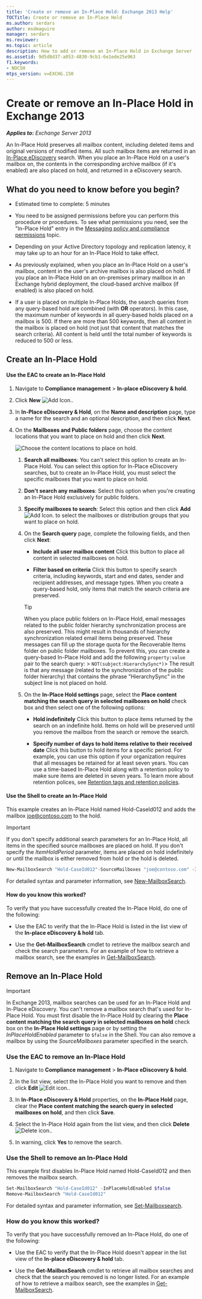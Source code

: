 ```yaml
---
title: 'Create or remove an In-Place Hold: Exchange 2013 Help'
TOCTitle: Create or remove an In-Place Hold
ms.author: serdars
author: msdmaguire
manager: serdars
ms.reviewer:
ms.topic: article
description: How to add or remove an In-Place Hold in Exchange Server
ms.assetid: 9d5d8d37-a053-4830-9cb1-6e1ede25e963
f1.keywords:
- NOCSH
mtps_version: v=EXCHG.150
---
```


# Create or remove an In-Place Hold in Exchange 2013

_**Applies to:** Exchange Server 2013_

An In-Place Hold preserves all mailbox content, including deleted items and original versions of modified items. All such mailbox items are returned in an [In-Place eDiscovery](in-place-ediscovery-exchange-2013-help.md) search. When you place an In-Place Hold on a user's mailbox on, the contents in the corresponding archive mailbox (if it's enabled) are also placed on hold, and returned in a eDiscovery search.

## What do you need to know before you begin?

- Estimated time to complete: 5 minutes

- You need to be assigned permissions before you can perform this procedure or procedures. To see what permissions you need, see the "In-Place Hold" entry in the [Messaging policy and compliance permissions](messaging-policy-and-compliance-permissions-exchange-2013-help.md) topic.

- Depending on your Active Directory topology and replication latency, it may take up to an hour for an In-Place Hold to take effect.

- As previously explained, when you place an In-Place Hold on a user's mailbox, content in the user's archive mailbox is also placed on hold. If you place an In-Place Hold on an on-premises primary mailbox in an Exchange hybrid deployment, the cloud-based archive mailbox (if enabled) is also placed on hold.

- If a user is placed on multiple In-Place Holds, the search queries from any query-based hold are combined (with **OR** operators). In this case, the maximum number of keywords in all query-based holds placed on a mailbox is 500. If there are more than 500 keywords, then all content in the mailbox is placed on hold (not just that content that matches the search criteria). All content is held until the total number of keywords is reduced to 500 or less.

## Create an In-Place Hold

#### Use the EAC to create an In-Place Hold

1. Navigate to **Compliance management** \> **In-place eDiscovery & hold**.

2. Click **New** ![Add Icon.](images/ITPro_EAC_AddIcon.gif).

3. In **In-Place eDiscovery & Hold**, on the **Name and description** page, type a name for the search and an optional description, and then click **Next**.

4. On the **Mailboxes and Public folders** page, choose the content locations that you want to place on hold and then click **Next**.

   ![Choose the content locations to place on hold.](images/bbe76c50-a93b-4e5e-acd2-78e0d747ea19.png)

   1. **Search all mailboxes**: You can't select this option to create an In-Place Hold. You can select this option for In-Place eDiscovery searches, but to create an In-Place Hold, you must select the specific mailboxes that you want to place on hold.

   2. **Don't search any mailboxes**: Select this option when you're creating an In-Place Hold exclusively for public folders.

   3. **Specify mailboxes to search**: Select this option and then click **Add** ![Add Icon.](images/ITPro_EAC_AddIcon.gif) to select the mailboxes or distribution groups that you want to place on hold.

   4. On the **Search query** page, complete the following fields, and then click **Next**:

      - **Include all user mailbox content** Click this button to place all content in selected mailboxes on hold.

      - **Filter based on criteria** Click this button to specify search criteria, including keywords, start and end dates, sender and recipient addresses, and message types. When you create a query-based hold, only items that match the search criteria are preserved.

      > [!TIP]
      > When you place public folders on In-Place Hold, email messages related to the public folder hierarchy synchronization process are also preserved. This might result in thousands of  hierarchy synchronization related email items being preserved. These messages can fill up the storage quota for the Recoverable Items folder on public folder mailboxes. To prevent this, you can create a query-based In-Place Hold and add the following `property:value` pair to the search query: > `NOT(subject:HierarchySync*)`> The result is that any message (related to the synchronization of the public folder hierarchy) that contains the phrase "HierarchySync" in the subject line is not placed on hold.

   5. On the **In-Place Hold settings** page, select the **Place content matching the search query in selected mailboxes on hold** check box and then select one of the following options:

      - **Hold indefinitely** Click this button to place items returned by the search on an indefinite hold. Items on hold will be preserved until you remove the mailbox from the search or remove the search.

      - **Specify number of days to hold items relative to their received date** Click this button to hold items for a specific period. For example, you can use this option if your organization requires that all messages be retained for at least seven years. You can use a time-based In-Place Hold along with a retention policy to make sure items are deleted in seven years. To learn more about retention polices, see [Retention tags and retention policies](retention-tags-and-policies-exchange-2013-help.md).

#### Use the Shell to create an In-Place Hold

This example creates an In-Place Hold named Hold-CaseId012 and adds the mailbox joe@contoso.com to the hold.

> [!IMPORTANT]
> If you don't specify additional search parameters for an In-Place Hold, all items in the specified source mailboxes are placed on hold. If you don't specify the _ItemHoldPeriod_ parameter, items are placed on hold indefinitely or until the mailbox is either removed from hold or the hold is deleted.

```powershell
New-MailboxSearch "Hold-CaseId012"-SourceMailboxes "joe@contoso.com" -InPlaceHoldEnabled $true
```

For detailed syntax and parameter information, see [New-MailboxSearch](/powershell/module/exchange/new-mailboxsearch).

#### How do you know this worked?

To verify that you have successfully created the In-Place Hold, do one of the following:

- Use the EAC to verify that the In-Place Hold is listed in the list view of the **In-place eDiscovery & hold** tab.

- Use the **Get-MailboxSearch** cmdlet to retrieve the mailbox search and check the search parameters. For an example of how to retrieve a mailbox search, see the examples in [Get-MailboxSearch](/powershell/module/exchange/get-mailboxsearch).

## Remove an In-Place Hold

> [!IMPORTANT]
> In Exchange 2013, mailbox searches can be used for an In-Place Hold and In-Place eDiscovery. You can't remove a mailbox search that's used for In-Place Hold. You must first disable the In-Place Hold by clearing the **Place content matching the search query in selected mailboxes on hold** check box on the **In-Place Hold settings** page or by setting the _InPlaceHoldEnabled_ parameter to `$false` in the Shell. You can also remove a mailbox by using the _SourceMailboxes_ parameter specified in the search.

### Use the EAC to remove an In-Place Hold

1. Navigate to **Compliance management** \> **In-Place eDiscovery & hold**.

2. In the list view, select the In-Place Hold you want to remove and then click **Edit** ![Edit icon.](images/ITPro_EAC_EditIcon.gif).

3. In **In-Place eDiscovery & Hold** properties, on the **In-Place Hold** page, clear the **Place content matching the search query in selected mailboxes on hold**, and then click **Save**.

4. Select the In-Place Hold again from the list view, and then click **Delete** ![Delete icon.](images/ITPro_EAC_DeleteIcon.gif).

5. In warning, click **Yes** to remove the search.

### Use the Shell to remove an In-Place Hold

This example first disables In-Place Hold named Hold-CaseId012 and then removes the mailbox search.

```powershell
Set-MailboxSearch "Hold-CaseId012" -InPlaceHoldEnabled $false
Remove-MailboxSearch "Hold-CaseId012"
```

For detailed syntax and parameter information, see [Set-Mailboxsearch](/powershell/module/exchange/set-mailboxsearch).

### How do you know this worked?

To verify that you have successfully removed an In-Place Hold, do one of the following:

- Use the EAC to verify that the In-Place Hold doesn't appear in the list view of the **In-place eDiscovery & hold** tab.

- Use the **Get-MailboxSearch** cmdlet to retrieve all mailbox searches and check that the search you removed is no longer listed. For an example of how to retrieve a mailbox search, see the examples in [Get-MailboxSearch](/powershell/module/exchange/get-mailboxsearch).
